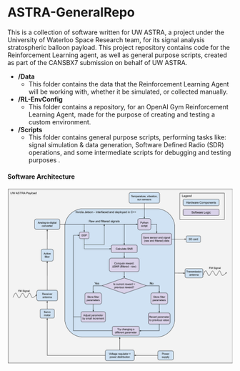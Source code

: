 # ASTRA-GeneralRepo

This is a collection of software written for UW ASTRA, a project under the University of Waterloo Space Research team, for its signal analysis stratospheric balloon payload. This project repository contains code for the Reinforcement Learning agent, as well as general purpose scripts, created as part of the CANSBX7 submission on behalf of UW ASTRA.

- **/Data**
  - This folder contains the data that the Reinforcement Learning Agent will be working with, whether it be simulated, or collected manually.
- **/RL-EnvConfig**
  - This folder contains a repository, for an OpenAI Gym Reinforcement Learning Agent, made for the purpose of creating and testing a custom environment.
- **/Scripts**
  - This folder contains general purpose scripts, performing tasks like: signal simulation & data generation, Software Defined Radio (SDR) operations, and some intermediate scripts for debugging and testing purposes .

#### Software Architecture
![alt text](Integrated-SW-HW-Architecture.png)

